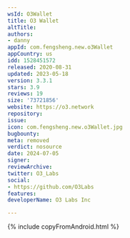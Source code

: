 ```yaml
---
wsId: O3Wallet
title: O3 Wallet
altTitle: 
authors:
- danny
appId: com.fengsheng.new.o3Wallet
appCountry: us
idd: 1528451572
released: 2020-08-31
updated: 2023-05-18
version: 3.3.1
stars: 3.9
reviews: 19
size: '73721856'
website: https://o3.network
repository: 
issue: 
icon: com.fengsheng.new.o3Wallet.jpg
bugbounty: 
meta: removed
verdict: nosource
date: 2024-07-05
signer: 
reviewArchive: 
twitter: O3_Labs
social:
- https://github.com/O3Labs
features: 
developerName: O3 Labs Inc

---
```


{% include copyFromAndroid.html %}